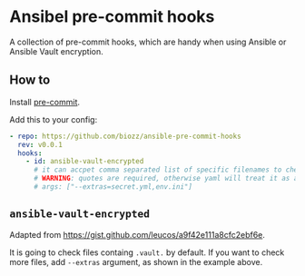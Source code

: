 # Ansibel pre-commit hooks

A collection of pre-commit hooks, which are handy when using Ansible or Ansible Vault encryption.

## How to

Install [pre-commit](https://pre-commit.com/).

Add this to your config:

```yaml
- repo: https://github.com/biozz/ansible-pre-commit-hooks
  rev: v0.0.1
  hooks:
    - id: ansible-vault-encrypted
      # it can accpet comma separated list of specific filenames to check
      # WARNING: quotes are required, otherwise yaml will treat it as a list
      # args: ["--extras=secret.yml,env.ini"]
```

## `ansible-vault-encrypted`

Adapted from https://gist.github.com/leucos/a9f42e111a8cfc2ebf6e.

It is going to check files containg `.vault.` by default.
If you want to check more files, add `--extras` argument, as shown in the example above.

